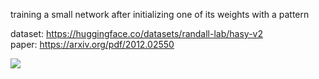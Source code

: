 training a small network after initializing one of its weights with a pattern

dataset: https://huggingface.co/datasets/randall-lab/hasy-v2 \
paper: https://arxiv.org/pdf/2012.02550

![](https://i.ibb.co/Q7WL1mLd/weight-evolution.gif)
